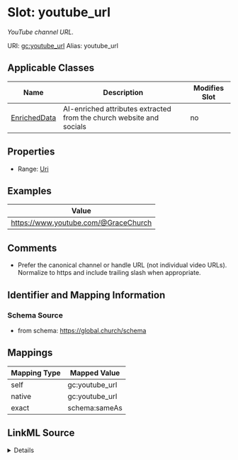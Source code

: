 

# Slot: youtube_url 


_YouTube channel URL._





URI: [gc:youtube_url](https://global.church/schema/youtube_url)
Alias: youtube_url

<!-- no inheritance hierarchy -->





## Applicable Classes

| Name | Description | Modifies Slot |
| --- | --- | --- |
| [EnrichedData](EnrichedData.md) | AI-enriched attributes extracted from the church website and socials |  no  |






## Properties

* Range: [Uri](Uri.md)





## Examples

| Value |
| --- |
| https://www.youtube.com/@GraceChurch |

## Comments

* Prefer the canonical channel or handle URL (not individual video URLs).
Normalize to https and include trailing slash when appropriate.


## Identifier and Mapping Information






### Schema Source


* from schema: https://global.church/schema




## Mappings

| Mapping Type | Mapped Value |
| ---  | ---  |
| self | gc:youtube_url |
| native | gc:youtube_url |
| exact | schema:sameAs |




## LinkML Source

<details>
```yaml
name: youtube_url
description: YouTube channel URL.
comments:
- 'Prefer the canonical channel or handle URL (not individual video URLs).

  Normalize to https and include trailing slash when appropriate.

  '
examples:
- value: https://www.youtube.com/@GraceChurch
  description: Channel handle URL.
in_subset:
- public
- enrichment
from_schema: https://global.church/schema
exact_mappings:
- schema:sameAs
rank: 1000
alias: youtube_url
domain_of:
- EnrichedData
range: uri

```
</details>
